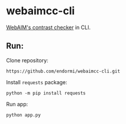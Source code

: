 # webaimcc-cli

[WebAIM's contrast checker](https://webaim.org/resources/contrastchecker/) in CLI.

## Run:

Clone repository:

```
https://github.com/endormi/webaimcc-cli.git
```

Install `requests` package:

```
python -m pip install requests
```

Run app:

```
python app.py
```
